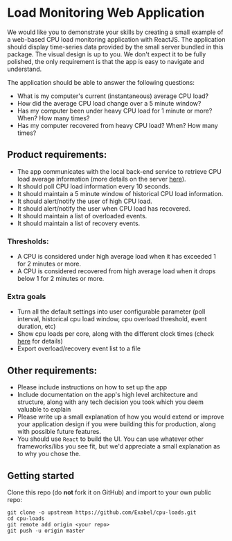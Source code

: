 # Load Monitoring Web Application

We would like you to demonstrate your skills by creating a small example of a web-based CPU load monitoring application with ReactJS.
The application should display time-series data provided by the small server bundled in this package. The visual design is up to you. We don't expect it to be fully polished, the only requirement is that the app is easy to navigate and understand.

The application should be able to answer the following questions:

- What is my computer's current (instantaneous) average CPU load?
- How did the average CPU load change over a 5 minute window?
- Has my computer been under heavy CPU load for 1 minute or more? When? How many times?
- Has my computer recovered from heavy CPU load? When? How many times?

## Product requirements:

- The app communicates with the local back-end service to retrieve CPU load average information (more details on the server [here](./server/README.md#api-documentation)).
- It should poll CPU load information every 10 seconds.
- It should maintain a 5 minute window of historical CPU load information.
- It should alert/notify the user of high CPU load.
- It should alert/notify the user when CPU load has recovered.
- It should maintain a list of overloaded events.
- It should maintain a list of recovery events.

### Thresholds:

- A CPU is considered under high average load when it has exceeded 1 for 2 minutes or more.
- A CPU is considered recovered from high average load when it drops below 1 for 2 minutes or more.

### Extra goals

- Turn all the default settings into user configurable parameter (poll interval, historical cpu load window, cpu overload threshold, event duration, etc)
- Show cpu loads per core, along with the different clock times (check [here](./server/README.md#current-loads) for details) 
- Export overload/recovery event list to a file

## Other requirements:

- Please include instructions on how to set up the app
- Include documentation on the app's high level architecture and structure, along with any tech decision you took which you deem valuable to explain
- Please write up a small explanation of how you would extend or improve your application design if you were building this for production, along with possible future features.
- You should use `React` to build the UI. You can use whatever other frameworks/libs you see fit, but we'd appreciate a small explanation as to why you chose the.

## Getting started

Clone this repo (do **not** fork it on GitHub) and import to your own public repo:
```
git clone -o upstream https://github.com/Exabel/cpu-loads.git
cd cpu-loads
git remote add origin <your repo>
git push -u origin master
```
